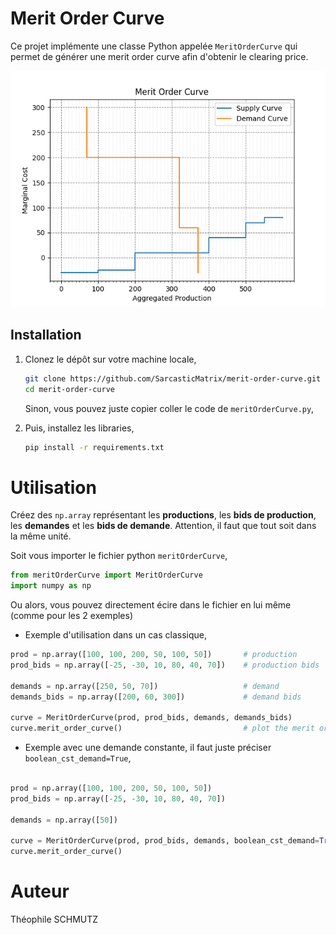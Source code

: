 # Merit Order Curve

Ce projet implémente une classe Python appelée `MeritOrderCurve` qui permet de générer une merit order curve afin d'obtenir le clearing price. 

![Alt text](image.png)

## Installation

1. Clonez le dépôt sur votre machine locale,
   ```bash
   git clone https://github.com/SarcasticMatrix/merit-order-curve.git
   cd merit-order-curve
   ```
   Sinon, vous pouvez juste copier coller le code de `meritOrderCurve.py`,

2. Puis, installez les libraries,
   ```bash
   pip install -r requirements.txt
   ```

# Utilisation

Créez des `np.array` représentant les **productions**, les **bids de production**, les **demandes** et les **bids de demande**. Attention, il faut que tout soit dans la même unité. 

Soit vous importer le fichier python `meritOrderCurve`,
```python
from meritOrderCurve import MeritOrderCurve
import numpy as np
```
Ou alors, vous pouvez directement écire dans le fichier en lui même (comme pour les 2 exemples)

- Exemple d'utilisation dans un cas classique,  
```python
prod = np.array([100, 100, 200, 50, 100, 50])       # production
prod_bids = np.array([-25, -30, 10, 80, 40, 70])    # production bids

demands = np.array([250, 50, 70])                   # demand
demands_bids = np.array([200, 60, 300])             # demand bids

curve = MeritOrderCurve(prod, prod_bids, demands, demands_bids)
curve.merit_order_curve()                           # plot the merit order curve
```

- Exemple avec une demande constante, il faut juste préciser `boolean_cst_demand=True`,
```python

prod = np.array([100, 100, 200, 50, 100, 50])
prod_bids = np.array([-25, -30, 10, 80, 40, 70])

demands = np.array([50])

curve = MeritOrderCurve(prod, prod_bids, demands, boolean_cst_demand=True)
curve.merit_order_curve()
```

# Auteur
Théophile SCHMUTZ